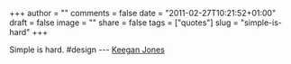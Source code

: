 +++
author = ""
comments = false
date = "2011-02-27T10:21:52+01:00"
draft = false
image = ""
share = false
tags = ["quotes"]
slug = "simple-is-hard"
+++

Simple is hard. #design --- [Keegan
Jones](http://twitter.com/keeg/status/35126429528100864)<!--more-->

